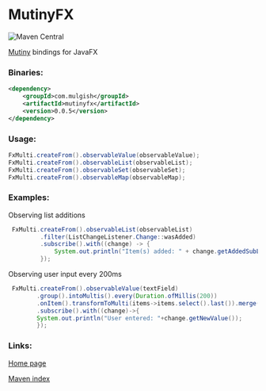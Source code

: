 # MutinyFX

![Maven Central](https://img.shields.io/maven-central/v/com.mulgish/mutinyfx?style=for-the-badge)

[Mutiny](https://smallrye.io/smallrye-mutiny/) bindings for JavaFX

### Binaries:

```xml
<dependency>
    <groupId>com.mulgish</groupId>
    <artifactId>mutinyfx</artifactId>
    <version>0.0.5</version>
</dependency>
```

### Usage:

```java
FxMulti.createFrom().observableValue(observableValue);
FxMulti.createFrom().observableList(observableList);
FxMulti.createFrom().observableSet(observableSet);
FxMulti.createFrom().observableMap(observableMap);
```

### Examples:

Observing list additions

```java
 FxMulti.createFrom().observableList(observableList)
         .filter(ListChangeListener.Change::wasAdded)
         .subscribe().with((change) -> {
             System.out.println("Item(s) added: " + change.getAddedSubList());
         });
```

Observing user input every 200ms

```java
 FxMulti.createFrom().observableValue(textField)
        .group().intoMultis().every(Duration.ofMillis(200))
        .onItem().transformToMulti(items->items.select().last()).merge()
        .subscribe().with((change)->{
        System.out.println("User entered: "+change.getNewValue());
        });
```

### Links:

[Home page](https://mulgish.github.io/MutinyFX/)

[Maven index](https://search.maven.org/artifact/com.mulgish/mutinyfx)
